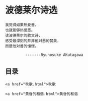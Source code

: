 # 波德莱尔诗选 

    我觉得如果热爱善，
    也就能够热爱恶。
    读波德莱尔的散文诗，
    感受最深刻的并非他对恶的赞美，
    而是他对善的憧憬。

             -------Ryunosuke AKutagawa
             
             
## 目录

    <a href="秋歌.html">秋歌

    <a href="黄昏的和谐.html">黄昏的和谐
